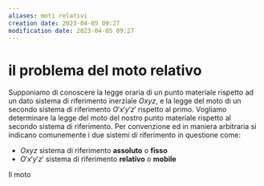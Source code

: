 ```yaml
---
aliases: moti relativi
creation date: 2023-04-05 09:27
modification date: 2023-04-05 09:27
---
```


# il problema del moto relativo
Supponiamo di conoscere la legge oraria di un punto materiale rispetto ad un dato sistema di riferimento inerziale $Oxyz$, e la legge del moto di un secondo sistema di riferimento $O'x'y'z'$ rispetto al primo. Vogliamo determinare la legge del moto del nostro punto materiale rispetto al secondo sistema di riferimento. Per convenzione ed in maniera arbitraria si indicano comunemente  i due sistemi di riferimento in questione come:
- $Oxyz$ sistema di riferimento **assoluto** o **fisso**
- $O'x'y'z'$ sistema di riferimento **relativo** o **mobile**

Il moto



